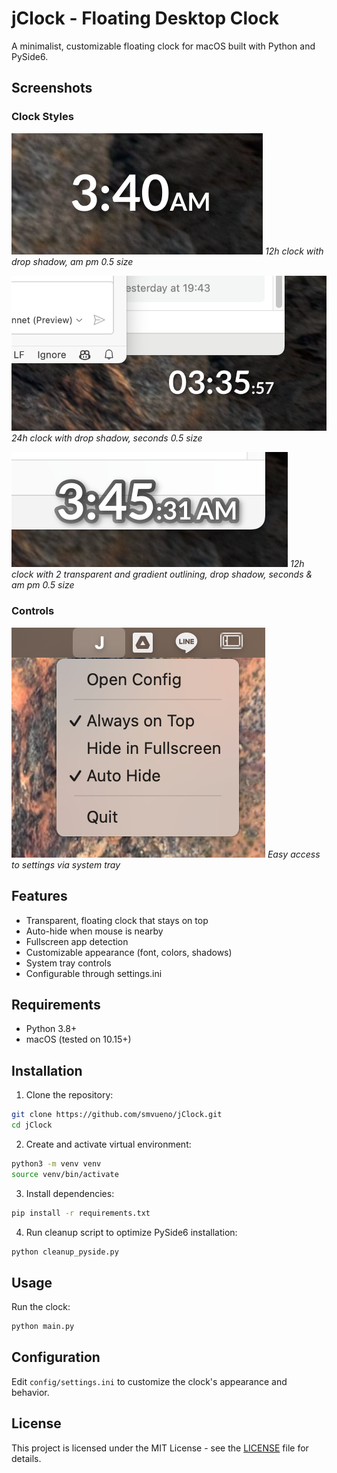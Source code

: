 # jClock - Floating Desktop Clock

A minimalist, customizable floating clock for macOS built with Python and PySide6.

## Screenshots

### Clock Styles
![12h clock with drop shadow](screenshots/design_idea2.png)
*12h clock with drop shadow, am pm 0.5 size*

![24h clock with seconds](screenshots/design_idea1.png)
*24h clock with drop shadow, seconds 0.5 size*

![12h clock with outlining](screenshots/design_idea3.png)
*12h clock with 2 transparent and gradient outlining, drop shadow, seconds & am pm 0.5 size*

### Controls
![System Tray Menu](screenshots/tray_menu.png)
*Easy access to settings via system tray*

## Features
- Transparent, floating clock that stays on top
- Auto-hide when mouse is nearby
- Fullscreen app detection
- Customizable appearance (font, colors, shadows)
- System tray controls
- Configurable through settings.ini

## Requirements
- Python 3.8+
- macOS (tested on 10.15+)

## Installation
1. Clone the repository:
```bash
git clone https://github.com/smvueno/jClock.git
cd jClock
```

2. Create and activate virtual environment:
```bash
python3 -m venv venv
source venv/bin/activate
```

3. Install dependencies:
```bash
pip install -r requirements.txt
```

4. Run cleanup script to optimize PySide6 installation:
```bash
python cleanup_pyside.py
```

## Usage
Run the clock:
```bash
python main.py
```

## Configuration
Edit `config/settings.ini` to customize the clock's appearance and behavior.

## License
This project is licensed under the MIT License - see the [LICENSE](LICENSE) file for details.

